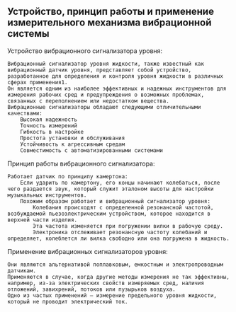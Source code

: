 ## Устройство, принцип работы и применение измерительного механизма вибрационной системы
Устройство вибрационного сигнализатора уровня:

    Вибрационный сигнализатор уровня жидкости, также известный как вибрационный датчик уровня, представляет собой устройство, разработанное для определения и контроля уровня жидкости в различных сферах применения1.
    Он является одним из наиболее эффективных и надежных инструментов для измерения рабочих сред и предупреждения о возможных проблемах, связанных с переполнением или недостатком вещества.
    Вибрационные сигнализаторы обладают следующими отличительными качествами:
        Высокая надежность
        Точность измерений
        Гибкость в настройке
        Простота установки и обслуживания
        Устойчивость к агрессивным средам
        Совместимость с автоматизированными системами

Принцип работы вибрационного сигнализатора:

    Работает датчик по принципу камертона:
        Если ударить по камертону, его концы начинают колебаться, после чего раздается звук, который служит эталоном высоты для настройки музыкальных инструментов.
        Похожим образом работает и вибрационный сигнализатор уровня:
            Колебания происходят с определенной резонансной частотой, возбуждаемой пьезоэлектрическим устройством, которое находится в верхней части изделия.
            Эта частота изменяется при погружении вилки в рабочую среду.
            Электроника отслеживает резонансную частоту колебаний и определяет, колеблется ли вилка свободно или она погружена в жидкость.

Применение вибрационных сигнализаторов уровня:

    Они являются альтернативой поплавковым, емкостным и электропроводным датчикам.
    Применяются в случае, когда другие методы измерения не так эффективны, например, из-за электрических свойств измеряемых сред, наличия отложений, завихрений, потоков или пузырьков воздуха.
    Одно из частых применений – измерение предельного уровня жидкости, который не проводит электрический ток.
